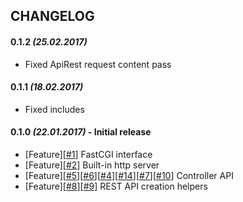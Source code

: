 ## CHANGELOG

#### **0.1.2** _(25.02.2017)_
- Fixed ApiRest request content pass

#### **0.1.1** _(18.02.2017)_
- Fixed includes

#### **0.1.0** _(22.01.2017)_ - Initial release
- [Feature][[#1](https://github.com/hetach/hetach/issues/1)] FastCGI interface
- [Feature][[#2](https://github.com/hetach/hetach/issues/2)] Built-in http server
- [Feature][[#5](https://github.com/hetach/hetach/issues/5)][[#6](https://github.com/hetach/hetach/issues/6)][[#4](https://github.com/hetach/hetach/issues/4)][[#14](https://github.com/hetach/hetach/issues/14)][[#7](https://github.com/hetach/hetach/issues/7)][[#10](https://github.com/hetach/hetach/issues/10)] Controller API
- [Feature][[#8](https://github.com/hetach/hetach/issues/8)][[#9](https://github.com/hetach/hetach/issues/9)] REST API creation helpers
